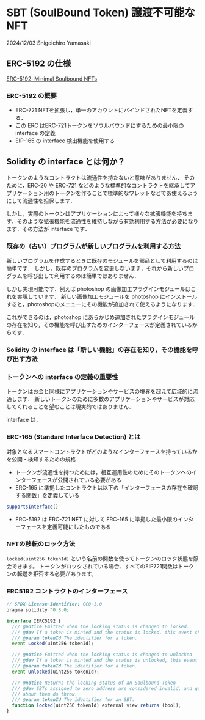 # SBT (SoulBound Token) 譲渡不可能なNFT

2024/12/03
Shigeichiro Yamasaki

## ERC-5192 の仕様

[ERC-5192: Minimal Soulbound NFTs](https://eips.ethereum.org/EIPS/eip-5192)

### ERC-5192 の概要

* ERC-721 NFTを拡張し，単一のアカウントにバインドされたNFTを定義する．
* この ERC はERC-721トークンをソウルバウンドにするための最小限の interface の定義
* EIP-165 の interface 検出機能を使用する

## Solidity の interface とは何か？

トークンのようなコントラクトは流通性を持たないと意味がありません．
そのために，ERC-20 や ERC-721 などのような標準的なコントラクトを継承してアプリケーション用のトークンを作ることで標準的なワレットなどであ使えるようにして流通性を担保します．

しかし，実際のトークンはアプリケーションによって様々な拡張機能を持ちます．そのような拡張機能を流通性を維持しながら有効利用する方法が必要になります．その方法が interface です．

### 既存の（古い）プログラムが新しいプログラムを利用する方法

新しいプログラムを作成するときに既存のモジュールを部品として利用するのは簡単です．
しかし，既存のプログラムを変更しないまま，それから新しいプログラムを呼び出して利用するのは簡単ではありません．

しかし実現可能です．例えば photoshop の画像加工プラグインモジュールはこれを実現しています．
新しい画像加工モジュールを photoshop にインストールすると，photoshopのメニューにその機能が追加されて使えるようになります．

これができるのは，photoshop にあらかじめ追加されたプラグインモジュールの存在を知り，その機能を呼び出すためのインターフェースが定義されているからです．

### Solidity の interface は「新しい機能」の存在を知り，その機能を呼び出す方法



### トークンへの interface の定義の重要性

トークンはお金と同様にアプリケーションやサービスの境界を超えて広域的に流通します．
新しいトークンのために多数のアプリケーションやサービスが対応してくれることを望むことは現実的ではありません．

interface は，



### ERC-165 (Standard Interface Detection) とは

対象となるスマートコントラクトがどのようなインターフェースを持っているかを公開・検知するための規格

* トークンが流通性を持つためには，相互運用性のためにそのトークンへのインターフェースが公開されている必要がある
* ERC-165 に準拠したコントラクトは以下の「インターフェースの存在を確認する関数」を定義している

```js
supportsInterface()
```

* ERC-5192 は ERC-721 NFT に対して ERC-165 に準拠した最小限のインターフェースを定義可能にしたものである

### NFTの移転のロック方法

`locked(uint256 tokenId)` という名前の関数を使ってトークンのロック状態を照会できます。
トークンがロックされている場合、すべてのEIP721関数はトークンの転送を拒否する必要があります。





### ERC5192 コントラクトのインターフェース

```js
// SPDX-License-Identifier: CC0-1.0
pragma solidity ^0.8.0;

interface IERC5192 {
  /// @notice Emitted when the locking status is changed to locked.
  /// @dev If a token is minted and the status is locked, this event should be emitted.
  /// @param tokenId The identifier for a token.
  event Locked(uint256 tokenId);

  /// @notice Emitted when the locking status is changed to unlocked.
  /// @dev If a token is minted and the status is unlocked, this event should be emitted.
  /// @param tokenId The identifier for a token.
  event Unlocked(uint256 tokenId);

  /// @notice Returns the locking status of an Soulbound Token
  /// @dev SBTs assigned to zero address are considered invalid, and queries
  /// about them do throw.
  /// @param tokenId The identifier for an SBT.
  function locked(uint256 tokenId) external view returns (bool);
}
```

